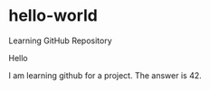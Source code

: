# hello-world
Learning GitHub Repository

Hello

I am learning github for a project.
The answer is 42.
